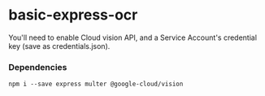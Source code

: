 # basic-express-ocr
You'll need to enable Cloud vision API, and a Service Account's credential key (save as credentials.json).
### Dependencies
```
npm i --save express multer @google-cloud/vision
```
